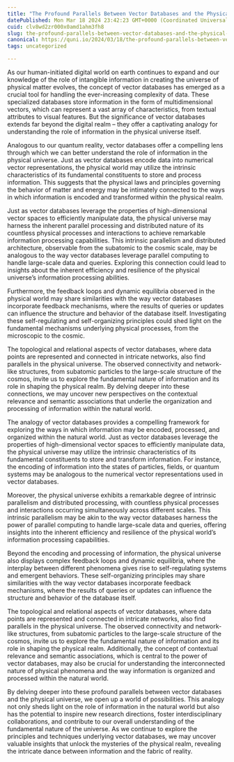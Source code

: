 ```yaml
---
title: "The Profound Parallels Between Vector Databases and the Physical Universe"
datePublished: Mon Mar 18 2024 23:42:23 GMT+0000 (Coordinated Universal Time)
cuid: clv8wd2zr000x0amd1ahm3fh8
slug: the-profound-parallels-between-vector-databases-and-the-physical-universe
canonical: https://quni.io/2024/03/18/the-profound-parallels-between-vector-databases-and-the-physical-universe/
tags: uncategorized

---
```


As our human-initiated digital world on earth continues to expand and our knowledge of the role of intangible information in creating the universe of physical matter evolves, the concept of vector databases has emerged as a crucial tool for handling the ever-increasing complexity of data. These specialized databases store information in the form of multidimensional vectors, which can represent a vast array of characteristics, from textual attributes to visual features. But the significance of vector databases extends far beyond the digital realm – they offer a captivating analogy for understanding the role of information in the physical universe itself.

Analogous to our quantum reality, vector databases offer a compelling lens through which we can better understand the role of information in the physical universe. Just as vector databases encode data into numerical vector representations, the physical world may utilize the intrinsic characteristics of its fundamental constituents to store and process information. This suggests that the physical laws and principles governing the behavior of matter and energy may be intimately connected to the ways in which information is encoded and transformed within the physical realm.

Just as vector databases leverage the properties of high-dimensional vector spaces to efficiently manipulate data, the physical universe may harness the inherent parallel processing and distributed nature of its countless physical processes and interactions to achieve remarkable information processing capabilities. This intrinsic parallelism and distributed architecture, observable from the subatomic to the cosmic scale, may be analogous to the way vector databases leverage parallel computing to handle large-scale data and queries. Exploring this connection could lead to insights about the inherent efficiency and resilience of the physical universe’s information processing abilities.

Furthermore, the feedback loops and dynamic equilibria observed in the physical world may share similarities with the way vector databases incorporate feedback mechanisms, where the results of queries or updates can influence the structure and behavior of the database itself. Investigating these self-regulating and self-organizing principles could shed light on the fundamental mechanisms underlying physical processes, from the microscopic to the cosmic.

The topological and relational aspects of vector databases, where data points are represented and connected in intricate networks, also find parallels in the physical universe. The observed connectivity and network-like structures, from subatomic particles to the large-scale structure of the cosmos, invite us to explore the fundamental nature of information and its role in shaping the physical realm. By delving deeper into these connections, we may uncover new perspectives on the contextual relevance and semantic associations that underlie the organization and processing of information within the natural world.

The analogy of vector databases provides a compelling framework for exploring the ways in which information may be encoded, processed, and organized within the natural world. Just as vector databases leverage the properties of high-dimensional vector spaces to efficiently manipulate data, the physical universe may utilize the intrinsic characteristics of its fundamental constituents to store and transform information. For instance, the encoding of information into the states of particles, fields, or quantum systems may be analogous to the numerical vector representations used in vector databases.

Moreover, the physical universe exhibits a remarkable degree of intrinsic parallelism and distributed processing, with countless physical processes and interactions occurring simultaneously across different scales. This intrinsic parallelism may be akin to the way vector databases harness the power of parallel computing to handle large-scale data and queries, offering insights into the inherent efficiency and resilience of the physical world’s information processing capabilities.

Beyond the encoding and processing of information, the physical universe also displays complex feedback loops and dynamic equilibria, where the interplay between different phenomena gives rise to self-regulating systems and emergent behaviors. These self-organizing principles may share similarities with the way vector databases incorporate feedback mechanisms, where the results of queries or updates can influence the structure and behavior of the database itself.

The topological and relational aspects of vector databases, where data points are represented and connected in intricate networks, also find parallels in the physical universe. The observed connectivity and network-like structures, from subatomic particles to the large-scale structure of the cosmos, invite us to explore the fundamental nature of information and its role in shaping the physical realm. Additionally, the concept of contextual relevance and semantic associations, which is central to the power of vector databases, may also be crucial for understanding the interconnected nature of physical phenomena and the way information is organized and processed within the natural world.

By delving deeper into these profound parallels between vector databases and the physical universe, we open up a world of possibilities. This analogy not only sheds light on the role of information in the natural world but also has the potential to inspire new research directions, foster interdisciplinary collaborations, and contribute to our overall understanding of the fundamental nature of the universe. As we continue to explore the principles and techniques underlying vector databases, we may uncover valuable insights that unlock the mysteries of the physical realm, revealing the intricate dance between information and the fabric of reality.